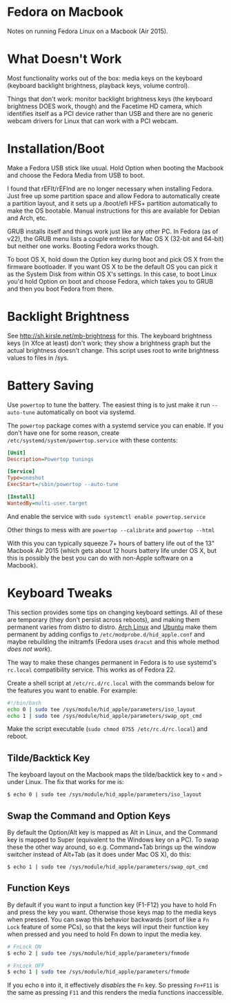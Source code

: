 # Fedora on Macbook

Notes on running Fedora Linux on a Macbook (Air 2015).

# What Doesn't Work

Most functionality works out of the box: media keys on the keyboard (keyboard backlight brightness, playback keys, volume control).

Things that don't work: monitor backlight brightness keys (the keyboard brightness DOES work, though) and the Facetime HD camera, which identifies itself as a PCI device rather than USB and there are no generic webcam drivers for Linux that can work with a PCI webcam.

# Installation/Boot

Make a Fedora USB stick like usual. Hold Option when booting the Macbook and choose the Fedora Media from USB to boot.

I found that rEFIt/rEFInd are no longer necessary when installing Fedora. Just free up some partition space and allow Fedora to automatically create a partition layout, and it sets up a /boot/efi HFS+ partition automatically to make the OS bootable. Manual instructions for this are available for Debian and Arch, etc.

GRUB installs itself and things work just like any other PC. In Fedora (as of v22), the GRUB menu lists a couple entries for Mac OS X (32-bit and 64-bit) but neither one works. Booting Fedora works though.

To boot OS X, hold down the Option key during boot and pick OS X from the firmware bootloader. If you want OS X to be the default OS you can pick it as the System Disk from within OS X's settings. In this case, to boot Linux you'd hold Option on boot and choose Fedora, which takes you to GRUB and then you boot Fedora from there.

# Backlight Brightness

See <http://sh.kirsle.net/mb-brightness> for this. The keyboard brightness keys (in Xfce at least) don't work; they show a brightness graph but the actual brightness doesn't change. This script uses root to write brightness values to files in /sys.

# Battery Saving

Use `powertop` to tune the battery. The easiest thing is to just make it run `--auto-tune` automatically on boot via systemd.

The `powertop` package comes with a systemd service you can enable. If you don't have one for some reason, create `/etc/systemd/system/powertop.service` with these contents:

```ini
[Unit]
Description=Powertop tunings

[Service]
Type=oneshot
ExecStart=/sbin/powertop --auto-tune

[Install]
WantedBy=multi-user.target
```

And enable the service with `sudo systemctl enable powertop.service`

Other things to mess with are `powertop --calibrate` and `powertop --html`

With this you can typically squeeze 7+ hours of battery life out of the 13" Macbook Air 2015 (which gets about 12 hours battery life under OS X, but this is possibly the best you can do with non-Apple software on a Macbook).

# Keyboard Tweaks

This section provides some tips on changing keyboard settings. All of these are temporary (they don't persist across reboots), and making them permanent varies from distro to distro. [Arch Linux](https://wiki.archlinux.org/index.php/Apple_Keyboard) and [Ubuntu](https://help.ubuntu.com/community/AppleKeyboard) make them permanent by adding configs to `/etc/modprobe.d/hid_apple.conf` and maybe rebuilding the initramfs (Fedora uses `dracut` and this whole method *does not work*).

The way to make these changes permanent in Fedora is to use systemd's `rc.local` compatibility service. This works as of Fedora 22.

Create a shell script at `/etc/rc.d/rc.local` with the commands below for the features you want to enable. For example:

```bash
#!/bin/bash
echo 0 | sudo tee /sys/module/hid_apple/parameters/iso_layout
echo 1 | sudo tee /sys/module/hid_apple/parameters/swap_opt_cmd
```

Make the script executable (`sudo chmod 0755 /etc/rc.d/rc.local`) and reboot.

## Tilde/Backtick Key

The keyboard layout on the Macbook maps the tilde/backtick key to `<` and `>` under Linux. The fix that works for me is:

```
$ echo 0 | sudo tee /sys/module/hid_apple/parameters/iso_layout
```

## Swap the Command and Option Keys

By default the Option/Alt key is mapped as Alt in Linux, and the Command key is mapped to Super (equivalent to the Windows key on a PC). To swap these the other way around, so e.g. Command+Tab brings up the window switcher instead of Alt+Tab (as it does under Mac OS X), do this:

```
$ echo 1 | sudo tee /sys/module/hid_apple/parameters/swap_opt_cmd
```

## Function Keys

By default if you want to input a function key (F1-F12) you have to hold Fn and press the key you want. Otherwise those keys map to the media keys when pressed. You can swap this behavior backwards (sort of like a `Fn Lock` feature of some PCs), so that the keys will input their function key when pressed and you need to hold Fn down to input the media key.

```bash
# FnLock ON
$ echo 2 | sudo tee /sys/module/hid_apple/parameters/fnmode

# FnLock OFF
$ echo 1 | sudo tee /sys/module/hid_apple/parameters/fnmode
```

If you echo `0` into it, it effectively *disables* the `Fn` key. So pressing `Fn+F11` is the same as pressing `F11` and this renders the media functions inaccessible.